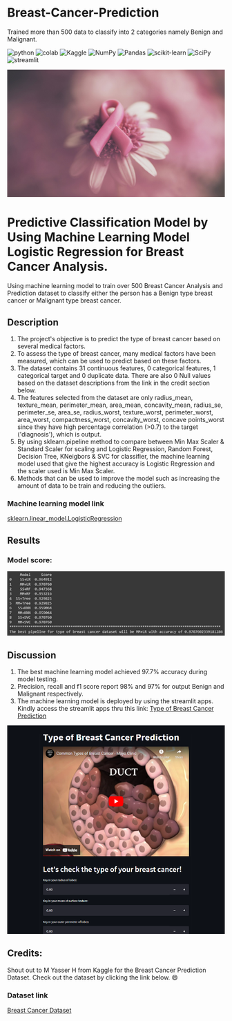 # Breast-Cancer-Prediction
Trained more than 500 data to classify into 2 categories namely Benign and Malignant.

<a><img alt = 'python' src="https://img.shields.io/badge/Python-14354C?style=for-the-badge&logo=python&logoColor=white"></a>
<a><img alt = 'colab' src="https://img.shields.io/badge/Colab-F9AB00?style=for-the-badge&logo=googlecolab&color=525252"></a>
![Kaggle](https://img.shields.io/badge/Kaggle-035a7d?style=for-the-badge&logo=kaggle&logoColor=white)
![NumPy](https://img.shields.io/badge/numpy-%23013243.svg?style=for-the-badge&logo=numpy&logoColor=white)
![Pandas](https://img.shields.io/badge/pandas-%23150458.svg?style=for-the-badge&logo=pandas&logoColor=white)
![scikit-learn](https://img.shields.io/badge/scikit--learn-%23F7931E.svg?style=for-the-badge&logo=scikit-learn&logoColor=white)
![SciPy](https://img.shields.io/badge/SciPy-%230C55A5.svg?style=for-the-badge&logo=scipy&logoColor=%white)
<a><img alt='streamlit' src="https://img.shields.io/badge/Streamlit-FF4B4B?style=for-the-badge&logo=Streamlit&logoColor=white"></a>

![breast_cancer](static/breast_cancer.jpg)

# Predictive Classification Model by Using Machine Learning Model Logistic Regression for Breast Cancer Analysis.
 Using machine learning model to train over 500  Breast Cancer Analysis and Prediction dataset to classify either the person has a Benign type breast cancer or Malignant type breast cancer.

## Description
1. The project's objective is to predict the type of breast cancer based on several medical factors.
2. To assess the type of breast cancer, many medical factors have been measured, which can be used to predict based on these factors.
3. The dataset contains 31 continuous features, 0 categorical features, 1 categorical target and 0 duplicate data. There are also 0 Null values based on the dataset descriptions from the link in the credit section below.
4. The features selected from the dataset are only radius_mean, texture_mean, perimeter_mean, area_mean, concavity_mean, radius_se, perimeter_se, area_se, radius_worst, texture_worst, perimeter_worst, area_worst, compactness_worst, concavity_worst, concave points_worst since they have high percentage correlation (>0.7) to the target ('diagnosis'), which is output.
5. By using sklearn.pipeline method to compare between Min Max Scaler & Standard Scaler for scaling and Logistic Regression, Random Forest, Decision Tree, KNeigbors & SVC for classifier, the machine learning model used that give the highest accuracy is Logistic Regression and the scaler used is Min Max Scaler.
6. Methods that can be used to improve the model such as increasing the amount of data to be train and reducing the outliers.

### Machine learning model link
[sklearn.linear_model.LogisticRegression](https://scikit-learn.org/stable/modules/generated/sklearn.linear_model.LogisticRegression.html)

## Results

### Model score:

![model_score](static/score_breast.PNG)

## Discussion
1. The best machine learning model achieved 97.7% accuracy during model testing. 
2. Precision, recall and f1 score report 98% and 97%  for output Benign and Malignant respectively. 
3. The machine learning model is deployed by using the streamlit apps. Kindly access the streamlit apps thru this link:
[Type of Breast Cancer Prediction](https://safwanshamsir99-breast-cancer-prediction-app-breast-hwbk3u.streamlit.app/)

![streamlit_breast](static/streamlit_breast.PNG)

## Credits:
Shout out to M Yasser H from Kaggle for the Breast Cancer Prediction Dataset. Check out the dataset by clicking the link below. :smile:
### Dataset link
[Breast Cancer Dataset](https://www.kaggle.com/datasets/yasserh/breast-cancer-dataset)
